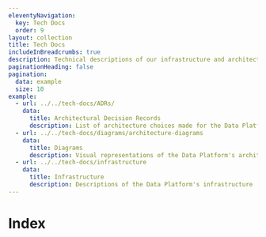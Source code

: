 ```yaml
---
eleventyNavigation:
  key: Tech Docs
  order: 9
layout: collection
title: Tech Docs
includeInBreadcrumbs: true
description: Technical descriptions of our infrastructure and architecture
paginationHeading: false
pagination:
  data: example
  size: 10
example:
  - url: ../../tech-docs/ADRs/
    data:
      title: Architectural Decision Records
      description: List of architecture choices made for the Data Platform
  - url: ../../tech-docs/diagrams/architecture-diagrams
    data:
      title: Diagrams
      description: Visual representations of the Data Platform's architecture
  - url: ../../tech-docs/infrastructure
    data:
      title: Infrastructure
      description: Descriptions of the Data Platform's infrastructure
---
```


# Index
